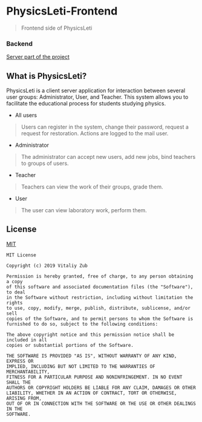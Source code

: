 # PhysicsLeti-Frontend
> Frontend side of PhysicsLeti

### Backend
[Server part of the project](https://github.com/booleanull/PhysicsLeti-Backend)

## What is PhysicsLeti?
PhysicsLeti is a client server application for interaction between several user groups: Administrator, User, and Teacher. This system allows you to facilitate the educational process for students studying physics.

* All users
> Users can register in the system, change their password, request a request for restoration. Actions are logged to the mail user.

* Administrator
> The administrator can accept new users, add new jobs, bind teachers to groups of users.

* Teacher
> Teachers can view the work of their groups, grade them.

* User
> The user can view laboratory work, perform them.
## License
[MIT](https://github.com/booleanull/PhysicsLeti-Backend/blob/master/LICENSE)
```
MIT License

Copyright (c) 2019 Vitaliy Zub

Permission is hereby granted, free of charge, to any person obtaining a copy
of this software and associated documentation files (the "Software"), to deal
in the Software without restriction, including without limitation the rights
to use, copy, modify, merge, publish, distribute, sublicense, and/or sell
copies of the Software, and to permit persons to whom the Software is
furnished to do so, subject to the following conditions:

The above copyright notice and this permission notice shall be included in all
copies or substantial portions of the Software.

THE SOFTWARE IS PROVIDED "AS IS", WITHOUT WARRANTY OF ANY KIND, EXPRESS OR
IMPLIED, INCLUDING BUT NOT LIMITED TO THE WARRANTIES OF MERCHANTABILITY,
FITNESS FOR A PARTICULAR PURPOSE AND NONINFRINGEMENT. IN NO EVENT SHALL THE
AUTHORS OR COPYRIGHT HOLDERS BE LIABLE FOR ANY CLAIM, DAMAGES OR OTHER
LIABILITY, WHETHER IN AN ACTION OF CONTRACT, TORT OR OTHERWISE, ARISING FROM,
OUT OF OR IN CONNECTION WITH THE SOFTWARE OR THE USE OR OTHER DEALINGS IN THE
SOFTWARE.
```
